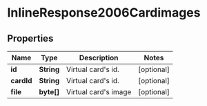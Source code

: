 
# InlineResponse2006Cardimages

## Properties
Name | Type | Description | Notes
------------ | ------------- | ------------- | -------------
**id** | **String** | Virtual card&#39;s id. |  [optional]
**cardId** | **String** | Virtual card&#39;s id. |  [optional]
**file** | **byte[]** | Virtual card&#39;s image |  [optional]



